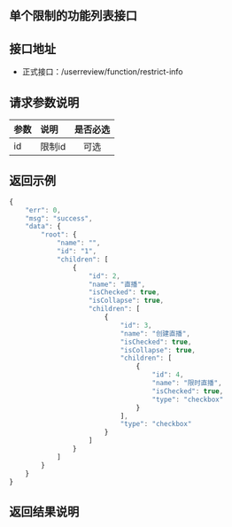 单个限制的功能列表接口
----------

接口地址
----------
  * 正式接口：/userreview/function/restrict-info

请求参数说明
----------
|  参数         |说明          |是否必选|
| ------------- |:-------------|:-----:|
| id      | 限制id |可选    |

返回示例
----------
```javascript
{
    "err": 0,
    "msg": "success",
    "data": {
        "root": {
            "name": "",
            "id": "1",
            "children": [
                {
                    "id": 2,
                    "name": "直播",
                    "isChecked": true,
                    "isCollapse": true,
                    "children": [
                        {
                            "id": 3,
                            "name": "创建直播",
                            "isChecked": true,
                            "isCollapse": true,
                            "children": [
                                {
                                    "id": 4,
                                    "name": "限时直播",
                                    "isChecked": true,
                                    "type": "checkbox"
                                }
                            ],
                            "type": "checkbox"
                        }
                    ]
                }
            ]   
        }
    }
}
```

返回结果说明
----------
```javascript

```